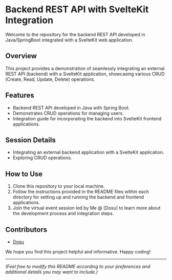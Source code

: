 # Backend REST API with SvelteKit Integration

Welcome to the repository for the backend REST API developed in Java/SpringBoot integrated with a SvelteKit web application.

## Overview

This project provides a demonstration of seamlessly integrating an external REST API (backend) with a SvelteKit application, showcasing various CRUD (Create, Read, Update, Delete) operations.  

## Features

- Backend REST API developed in Java with Spring Boot.
- Demonstrates CRUD operations for managing users.
- Integration guide for incorporating the backend into SvelteKit frontend applications.

## Session Details

- Integrating an external backend application with a SvelteKit application.
- Exploring CRUD operations.

## How to Use

1. Clone this repository to your local machine.
2. Follow the instructions provided in the README files within each directory for setting up and running the backend and frontend applications.
3. Join the virtual event session led by Me @ [Dosu] to learn more about the development process and integration steps.

## Contributors

- [Dosu](https://github.com/Dosu04)

We hope you find this project helpful and informative. Happy coding!

---
*(Feel free to modify this README according to your preferences and additional details you may want to include.)*
